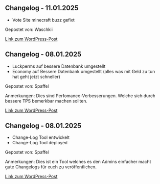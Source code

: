 ## Changelog - 11.01.2025

- Vote Site minecraft buzz gefixt

Gepostet von: Waschkii

[Link zum WordPress-Post](https://spaffel.vip/?p=217)

## Changelog - 08.01.2025

- Luckperms auf bessere Datenbank umgestellt
- Economy auf Bessere Datenbank umgestellt (alles was mit Geld zu tun hat geht jetzt schneller)

Gepostet von: Spaffel

Anmerkungen: Dies sind Perfomance-Verbesserungen. Welche sich durch bessere TPS bemerkbar machen sollten.

[Link zum WordPress-Post](https://spaffel.vip/?p=214)

## Changelog - 08.01.2025

- Change-Log Tool entwickelt
- Change-Log Tool deployed

Gepostet von: Spaffel

Anmerkungen: Dies ist ein Tool welches es den Admins einfacher macht gute Changelogs für euch zu veröffentlichen.

[Link zum WordPress-Post](https://spaffel.vip/?p=212)


